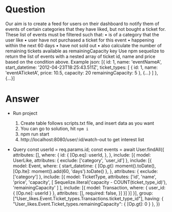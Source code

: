 # Question
Our aim is to create a feed for users on their dashboard to notify them of events of certain categories that
they have liked, but not bought a ticket for.
These list of events must be filtered such that:
• is of a category that the user like
• user have not purchased a ticket for this event
• happening within the next 60 days
• have not sold out
• also calculate the number of remaining tickets available as remainingCapacity key
Use npm sequelize to return the list of events with a nested array of ticket id, name and price based on the condition above.
Example json:
[{ id: 1,
name: 'eventNameA',
start_datetime: '2012-04-23T18:25:43.511Z', ticket_types: [
{
id: 1,
name: 'eventATicketA', price: 10.5,
capacity: 20 remainingCapacity: 5
},
{...} ] },
{...}]

# Answer

- Run project
    1. Create table follows scripts.txt file, and insert data as you want
    2. You can go to solution, hit `npm i`
    3. npm run start
    4. http://localhost:8080/user/:id/watch-out to get interest list

- Query 
    const userId = req.params.id;
    const events = await User.findAll({
      attributes: [],
      where: {
        id: {
          [Op.eq]: userId,
        },
      },
      include: [{
        model: UserLike,
        attributes: {
          exclude: ['category', 'user_id']
        },
        include: [{
          model: Event,
          where: {
            start_datetime: {
              [Op.gt]: moment().toDate(),
              [Op.lte]: moment().add(60, 'days').toDate()
            },
          },
          attributes: {
            exclude: ['category']
          },
          include: [{
            model: TicketType,
            attributes: ['id', 'name', 'price', 'capacity',
              [
                Sequelize.literal('capacity - COUNT(ticket_type_id)'), 'remainingCapacity'
              ]
            ],
            include: [{
              model: Transaction,
              where: {
                user_id: { [Op.ne]: userId }
              },
              attributes: [],
              required: false,
            }]
          }]
        }]
      }],
      group: ["User_likes.Event.Ticket_types.Transactions.ticket_type_id"],
      having: {
        "User_likes.Event.Ticket_types.remainingCapacity": {
          [Op.gt]: 0
        }
      },
    })